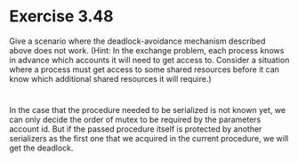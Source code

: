 # Exercise 3.48

Give a scenario where the deadlock-avoidance mechanism described above does not
work. (Hint: In the exchange problem, each process knows in advance which
accounts it will need to get access to. Consider a situation where a process
must get access to some shared resources before it can know which additional
shared resources it will require.)

#

In the case that the procedure needed to be serialized is not known yet, we can
only decide the order of mutex to be required by the parameters account id. But
if the passed procedure itself is protected by another serializers as the first
one that we acquired in the current procedure, we will get the deadlock.
